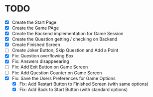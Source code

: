 # TODO

- [x] Create the Start Page
- [x] Create the Game PAge
- [x] Create the Backend implementation for Game Session
- [x] Create the Question getting / checking on Backend
- [x] Create Finished Screen
- [ ] Create Joker Button, Skip Question and Add a Point
- [x] Fix: Question overflowing Box
- [x] Fix: Answers disappeearing
- [ ] Fix: Add Exit Button on Game Screen
- [ ] Fix: Add Question Counter on Game Screen
- [x] Fix: Save the Users Preferences for Game Options
  - [x] Fix: Add Restart Button to Finished Screen (with same options)
  - [x] Fix: Add Back to Start Button (with standard options)
